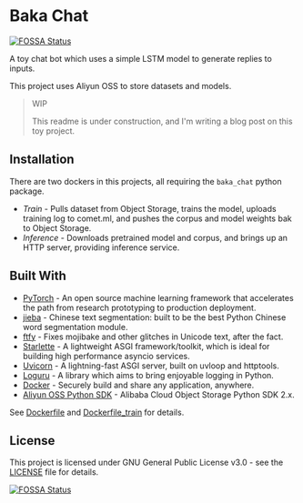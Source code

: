 # Baka Chat
[![FOSSA Status](https://app.fossa.io/api/projects/git%2Bgithub.com%2FPhotonQuantum%2Fbaka-chat.svg?type=shield)](https://app.fossa.io/projects/git%2Bgithub.com%2FPhotonQuantum%2Fbaka-chat?ref=badge_shield)


A toy chat bot which uses a simple LSTM model to generate replies to inputs.

This project uses Aliyun OSS to store datasets and models.

> WIP
>
> This readme is under construction, and I'm writing a blog post on this toy project.

## Installation

There are two dockers in this projects, all requiring the `baka_chat` python package.

- *Train* - Pulls dataset from Object Storage, trains the model, uploads training log to comet.ml,
and pushes the corpus and model weights bak to Object Storage.
- *Inference* - Downloads pretrained model and corpus, and brings up an HTTP server, providing
inference service.

## Built With

- [PyTorch](https://pytorch.org/) - An open source machine learning framework that accelerates the path from research prototyping to production deployment.
- [jieba](https://github.com/fxsjy/jieba) - Chinese text segmentation: built to be the best Python Chinese word segmentation module.
- [ftfy](https://github.com/LuminosoInsight/python-ftfy) - Fixes mojibake and other glitches in Unicode text, after the fact.
- [Starlette](https://www.starlette.io/) - A lightweight ASGI framework/toolkit, which is ideal for building high performance asyncio services.
- [Uvicorn](https://www.uvicorn.org/) - A lightning-fast ASGI server, built on uvloop and httptools.
- [Loguru](https://github.com/Delgan/loguru) - A library which aims to bring enjoyable logging in Python.
- [Docker](https://www.docker.com/) - Securely build and share any application, anywhere.
- [Aliyun OSS Python SDK](https://github.com/aliyun/aliyun-oss-python-sdk) - Alibaba Cloud Object Storage Python SDK 2.x.

See [Dockerfile](Dockerfile) and [Dockerfile_train](Dockerfile_train) for details.

## License

This project is licensed under GNU General Public License v3.0 - see the [LICENSE](LICENSE) file for details.

[![FOSSA Status](https://app.fossa.io/api/projects/git%2Bgithub.com%2FPhotonQuantum%2Fbaka-chat.svg?type=large)](https://app.fossa.io/projects/git%2Bgithub.com%2FPhotonQuantum%2Fbaka-chat?ref=badge_large)